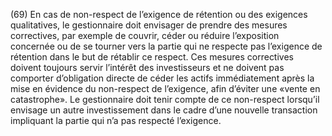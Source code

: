 (69) En cas de non-respect de l’exigence de rétention ou des exigences qualitatives, le gestionnaire doit envisager de prendre des mesures correctives, par exemple de couvrir, céder ou réduire l’exposition concernée ou de se tourner vers la partie qui ne respecte pas l’exigence de rétention dans le but de rétablir ce respect. Ces mesures correctives doivent toujours servir l’intérêt des investisseurs et ne doivent pas comporter d’obligation directe de céder les actifs immédiatement après la mise en évidence du non-respect de l’exigence, afin d’éviter une «vente en catastrophe». Le gestionnaire doit tenir compte de ce non-respect lorsqu’il envisage un autre investissement dans le cadre d’une nouvelle transaction impliquant la partie qui n’a pas respecté l’exigence.